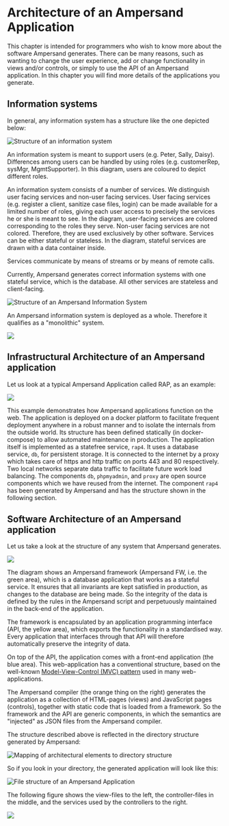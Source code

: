 # Architecture of an Ampersand Application

This chapter is intended for programmers who wish to know more about the software Ampersand generates. There can be many reasons, such as wanting to change the user experience, add or change functionality in views and/or controls, or simply to use the API of an Ampersand application. In this chapter you will find more details of the applications you generate.

## Information systems

In general, any information system has a structure like the one depicted below:

![Structure of an information system](<../.gitbook/assets/Structure of an information system.svg>)

An information system is meant to support users (e.g. Peter, Sally, Daisy). Differences among users can be handled by using roles (e.g. customerRep, sysMgr, MgmtSupporter). In this diagram, users are coloured to depict different roles.

An information system consists of a number of services. We distinguish user facing services and non-user facing services. User facing services (e.g. register a client, sanitize case files, login) can be made available for a limited number of roles, giving each user access to precisely the services he or she is meant to see. In the diagram, user-facing services are colored corresponding to the roles they serve. Non-user facing services are not colored. Therefore, they are used exclusively by other software. Services can be either stateful or stateless. In the diagram, stateful services are drawn with a data container inside.

Services communicate by means of streams or by means of remote calls.

Currently, Ampersand generates correct information systems with one stateful service, which is the database. All other services are stateless and client-facing.

![Structure of an Ampersand Information System](<../.gitbook/assets/Monolithic Information System.svg>)

An Ampersand information system is deployed as a whole. Therefore it qualifies as a "monolithic" system.

![](<../.gitbook/assets/Untitled Diagram (4).png>)

## Infrastructural Architecture of an Ampersand application

Let us look at a typical Ampersand Application called RAP, as an example:

![](<../.gitbook/assets/docker-compose (2).png>)

This example demonstrates how Ampersand applications function on the web. The application is deployed on a docker platform to facilitate frequent deployment anywhere in a robust manner and to isolate the internals from the outside world. Its structure has been defined statically (in docker-compose) to allow automated maintenance in production. The application itself is implemented as a statefree service, `rap4`. It uses a database service, `db`, for persistent storage. It is connected to the internet by a proxy which takes care of https and http traffic on ports 443 and 80 respectively. Two local networks separate data traffic to facilitate future work load balancing. The components `db`, `phpmyadmin`, and `proxy` are open source components which we have reused from the internet. The component `rap4` has been generated by Ampersand and has the structure shown in the following section.

## Software Architecture of an Ampersand application

Let us take a look at the structure of any system that Ampersand generates.

![](../.gitbook/assets/untitled-diagram-3.png)

The diagram shows an Ampersand framework (Ampersand FW, i.e. the green area), which is a database application that works as a stateful service. It ensures that all invariants are kept satisfied in production, as changes to the database are being made. So the integrity of the data is defined by the rules in the Ampersand script and perpetuously maintained in the back-end of the application.

The framework is encapsulated by an application programming interface (API, the yellow area), which exports the functionality in a standardised way. Every application that interfaces through that API will therefore automatically preserve the integrity of data.

On top of the API, the application comes with a front-end application (the blue area). This web-application has a conventional structure, based on the well-known [Model-View-Control (MVC) pattern](https://en.wikipedia.org/wiki/Model%E2%80%93view%E2%80%93controller) used in many web-applications.

The Ampersand compiler (the orange thing on the right) generates the application as a collection of HTML-pages (views) and JavaScript pages (controls), together with static code that is loaded from a framework. So the framework and the API are generic components, in which the semantics are "injected" as JSON files from the Ampersand compiler.

The structure described above is reflected in the directory structure generated by Ampersand:

![Mapping of architectural elements to directory structure](<../.gitbook/assets/Untitled Diagram (5).png>)

So if you look in your directory, the generated application will look like this:

![File structure of an Ampersand Application](<../.gitbook/assets/Directory structure.png>)

The following figure shows the view-files to the left, the controller-files in the middle, and the services used by the controllers to the right.

![](../.gitbook/assets/views\_controllers\_services.png)
